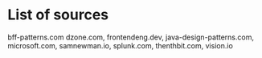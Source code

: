 
# List of sources

bff-patterns.com
dzone.com,
frontendeng.dev,
java-design-patterns.com, 
microsoft.com, 
samnewman.io, 
splunk.com,
thenthbit.com, 
vision.io
